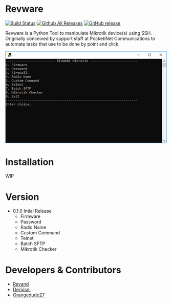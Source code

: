 # Revware

[![Build Status](https://travis-ci.org/Revand/Revware.svg?branch=readme_update)](https://travis-ci.org/Revand/Revware)
[![Github All Releases](https://img.shields.io/github/downloads/Revand/Revware/total.svg)](https://github.com/Revand/Revware/tree/master)
[![GitHub release](https://img.shields.io/github/release/Revand/Revware.svg)](https://github.com/Revand/Revware)

Revware is a Python Tool to manipulate Mikrotik device(s) using SSH. Originally conceived by support staff at PocketiNet Communications to automate tasks that use to be done by point and click.

![alt text](revware.png)

# Installation
  WIP

# Version
- 0.1.0 Intial Release
  - Firmware
  - Password
  - Radio Name
  - Custom Command
  - Telnet
  - Batch SFTP
  - Mikrotik Checker

# Developers & Contributors

* [Revand](https://github.com/revand)
* [Deripsni](https://github.com/deripsni)
* [Orangedude27](https://github.com/orangedude27)
